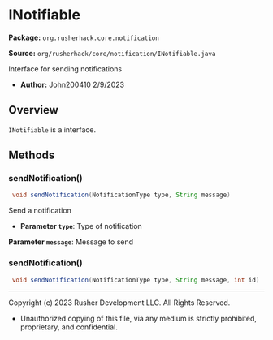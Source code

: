 # INotifiable

**Package:** `org.rusherhack.core.notification`

**Source:** `org/rusherhack/core/notification/INotifiable.java`

Interface for sending notifications
* **Author:** John200410 2/9/2023



## Overview

`INotifiable` is a interface.

## Methods

### sendNotification()

```java
 void sendNotification(NotificationType type, String message)
```

Send a notification
* **Parameter `type`**: Type of notification


**Parameter `message`**: Message to send



### sendNotification()

```java
 void sendNotification(NotificationType type, String message, int id)
```

---

Copyright (c) 2023 Rusher Development LLC. All Rights Reserved.
* Unauthorized copying of this file, via any medium is strictly prohibited, proprietary, and confidential.
